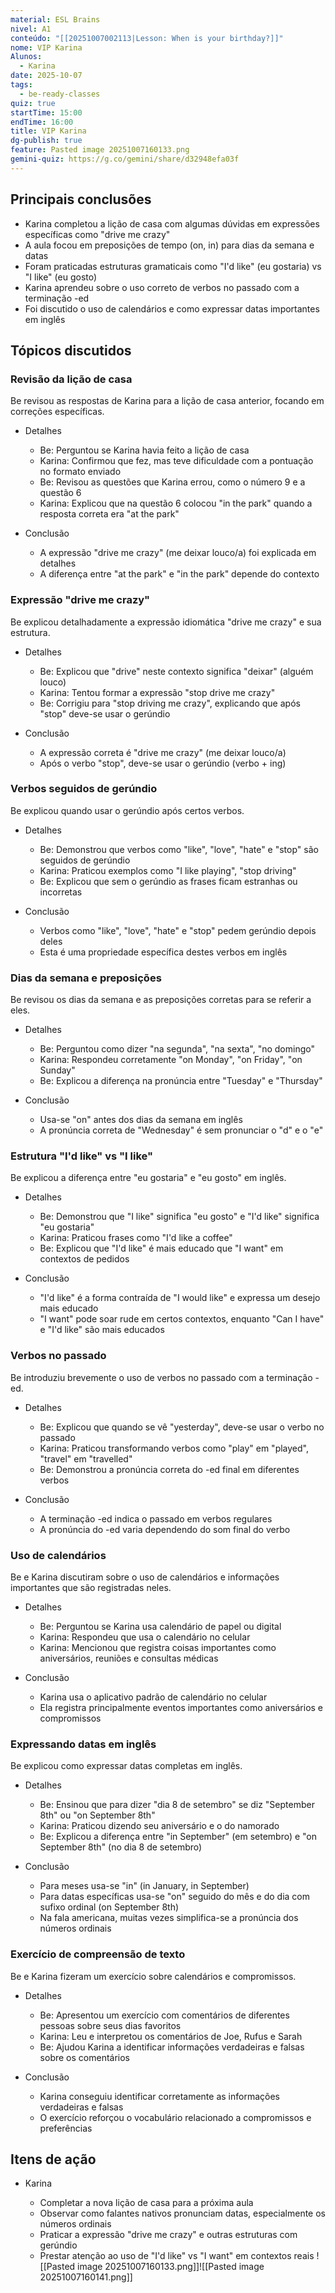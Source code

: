 ```yaml
---
material: ESL Brains
nivel: A1
conteúdo: "[[20251007002113|Lesson: When is your birthday?]]"
nome: VIP Karina
Alunos:
  - Karina
date: 2025-10-07
tags:
  - be-ready-classes
quiz: true
startTime: 15:00
endTime: 16:00
title: VIP Karina
dg-publish: true
feature: Pasted image 20251007160133.png
gemini-quiz: https://g.co/gemini/share/d32948efa03f
---
```

## Principais conclusões

- Karina completou a lição de casa com algumas dúvidas em expressões específicas como "drive me crazy"
- A aula focou em preposições de tempo (on, in) para dias da semana e datas
- Foram praticadas estruturas gramaticais como "I'd like" (eu gostaria) vs "I like" (eu gosto)
- Karina aprendeu sobre o uso correto de verbos no passado com a terminação -ed
- Foi discutido o uso de calendários e como expressar datas importantes em inglês

## Tópicos discutidos

### Revisão da lição de casa

Be revisou as respostas de Karina para a lição de casa anterior, focando em correções específicas.

- Detalhes
    
    - Be: Perguntou se Karina havia feito a lição de casa
    - Karina: Confirmou que fez, mas teve dificuldade com a pontuação no formato enviado
    - Be: Revisou as questões que Karina errou, como o número 9 e a questão 6
    - Karina: Explicou que na questão 6 colocou "in the park" quando a resposta correta era "at the park"
- Conclusão
    
    - A expressão "drive me crazy" (me deixar louco/a) foi explicada em detalhes
    - A diferença entre "at the park" e "in the park" depende do contexto

### Expressão "drive me crazy"

Be explicou detalhadamente a expressão idiomática "drive me crazy" e sua estrutura.

- Detalhes
    
    - Be: Explicou que "drive" neste contexto significa "deixar" (alguém louco)
    - Karina: Tentou formar a expressão "stop drive me crazy"
    - Be: Corrigiu para "stop driving me crazy", explicando que após "stop" deve-se usar o gerúndio
- Conclusão
    
    - A expressão correta é "drive me crazy" (me deixar louco/a)
    - Após o verbo "stop", deve-se usar o gerúndio (verbo + ing)

### Verbos seguidos de gerúndio

Be explicou quando usar o gerúndio após certos verbos.

- Detalhes
    
    - Be: Demonstrou que verbos como "like", "love", "hate" e "stop" são seguidos de gerúndio
    - Karina: Praticou exemplos como "I like playing", "stop driving"
    - Be: Explicou que sem o gerúndio as frases ficam estranhas ou incorretas
- Conclusão
    
    - Verbos como "like", "love", "hate" e "stop" pedem gerúndio depois deles
    - Esta é uma propriedade específica destes verbos em inglês

### Dias da semana e preposições

Be revisou os dias da semana e as preposições corretas para se referir a eles.

- Detalhes
    
    - Be: Perguntou como dizer "na segunda", "na sexta", "no domingo"
    - Karina: Respondeu corretamente "on Monday", "on Friday", "on Sunday"
    - Be: Explicou a diferença na pronúncia entre "Tuesday" e "Thursday"
- Conclusão
    
    - Usa-se "on" antes dos dias da semana em inglês
    - A pronúncia correta de "Wednesday" é sem pronunciar o "d" e o "e"

### Estrutura "I'd like" vs "I like"

Be explicou a diferença entre "eu gostaria" e "eu gosto" em inglês.

- Detalhes
    
    - Be: Demonstrou que "I like" significa "eu gosto" e "I'd like" significa "eu gostaria"
    - Karina: Praticou frases como "I'd like a coffee"
    - Be: Explicou que "I'd like" é mais educado que "I want" em contextos de pedidos
- Conclusão
    
    - "I'd like" é a forma contraída de "I would like" e expressa um desejo mais educado
    - "I want" pode soar rude em certos contextos, enquanto "Can I have" e "I'd like" são mais educados

### Verbos no passado

Be introduziu brevemente o uso de verbos no passado com a terminação -ed.

- Detalhes
    
    - Be: Explicou que quando se vê "yesterday", deve-se usar o verbo no passado
    - Karina: Praticou transformando verbos como "play" em "played", "travel" em "travelled"
    - Be: Demonstrou a pronúncia correta do -ed final em diferentes verbos
- Conclusão
    
    - A terminação -ed indica o passado em verbos regulares
    - A pronúncia do -ed varia dependendo do som final do verbo

### Uso de calendários

Be e Karina discutiram sobre o uso de calendários e informações importantes que são registradas neles.

- Detalhes
    
    - Be: Perguntou se Karina usa calendário de papel ou digital
    - Karina: Respondeu que usa o calendário no celular
    - Karina: Mencionou que registra coisas importantes como aniversários, reuniões e consultas médicas
- Conclusão
    
    - Karina usa o aplicativo padrão de calendário no celular
    - Ela registra principalmente eventos importantes como aniversários e compromissos

### Expressando datas em inglês

Be explicou como expressar datas completas em inglês.

- Detalhes
    
    - Be: Ensinou que para dizer "dia 8 de setembro" se diz "September 8th" ou "on September 8th"
    - Karina: Praticou dizendo seu aniversário e o do namorado
    - Be: Explicou a diferença entre "in September" (em setembro) e "on September 8th" (no dia 8 de setembro)
- Conclusão
    
    - Para meses usa-se "in" (in January, in September)
    - Para datas específicas usa-se "on" seguido do mês e do dia com sufixo ordinal (on September 8th)
    - Na fala americana, muitas vezes simplifica-se a pronúncia dos números ordinais

### Exercício de compreensão de texto

Be e Karina fizeram um exercício sobre calendários e compromissos.

- Detalhes
    
    - Be: Apresentou um exercício com comentários de diferentes pessoas sobre seus dias favoritos
    - Karina: Leu e interpretou os comentários de Joe, Rufus e Sarah
    - Be: Ajudou Karina a identificar informações verdadeiras e falsas sobre os comentários
- Conclusão
    
    - Karina conseguiu identificar corretamente as informações verdadeiras e falsas
    - O exercício reforçou o vocabulário relacionado a compromissos e preferências

## Itens de ação

- Karina
    
    - Completar a nova lição de casa para a próxima aula
    - Observar como falantes nativos pronunciam datas, especialmente os números ordinais
    - Praticar a expressão "drive me crazy" e outras estruturas com gerúndio
    - Prestar atenção ao uso de "I'd like" vs "I want" em contextos reais
![[Pasted image 20251007160133.png]]![[Pasted image 20251007160141.png]]